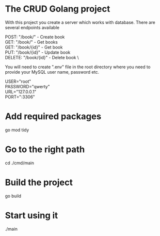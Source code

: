 # The CRUD Golang project

With this project you create a server which works with database.
There are several endpoints available

POST: "/book/" - Create book \
GET: "/book/" - Get books \
GET: "/book/{id}" - Get book \
PUT: "/book/{id}" - Update book \
DELETE: "/book/{id}" - Delete book \

You will need to create ".env" file in the root directory where you need to provide
your MySQL user name, password etc.

USER="root" \
PASSWORD="qwerty" \
URL="127.0.0.1" \
PORT=":3306"

# Add required packages
go mod tidy

# Go to the right path
cd ./cmd/main

# Build the project
go build

# Start using it
./main
